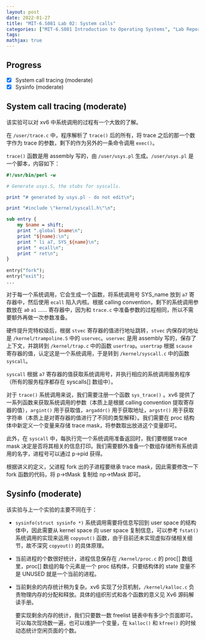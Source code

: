 ```yaml
---
layout: post
date: 2022-01-27
title: "MIT-6.S081 Lab 02: System calls"
categories: ["MIT-6.S081 Introduction to Operating Systems", "Lab Reports"]
tags: 
mathjax: true
---
```


## Progress

- [x] System call tracing (moderate)
- [x] Sysinfo (moderate)

<!-- more -->

## System call tracing (moderate)

该实验可以对 xv6 中系统调用的过程有一个大致的了解。

在 `/user/trace.c` 中，程序解析了 `trace()` 后的所有，将 trace 之后的那一个数字作为 trace 的参数，剩下的作为另外的一条命令调用 `exec()`。

`trace()` 函数是用 assembly 写的，由 `/user/usys.pl` 生成。`/user/usys.pl` 是一个脚本，内容如下：

```perl
#!/usr/bin/perl -w

# Generate usys.S, the stubs for syscalls.

print "# generated by usys.pl - do not edit\n";

print "#include \"kernel/syscall.h\"\n";

sub entry {
    my $name = shift;
    print ".global $name\n";
    print "${name}:\n";
    print " li a7, SYS_${name}\n";
    print " ecall\n";
    print " ret\n";
}
	
entry("fork");
entry("exit");
...
```

对于每一个系统调用，它会生成一个函数，将系统调用号 SYS_name 放到 `a7` 寄存器中，然后使用 `ecall` 陷入内核。根据 calling convention，剩下的系统调用参数放在 `a0` `a1` …… 寄存器中，因为和 `trace.c` 中准备参数的过程相同，所以不需要额外再做一次参数准备。

硬件提升完特权级后，根据 `stvec` 寄存器的值进行地址跳转，`stvec` 内保存的地址是 `/kernel/trampoline.S` 中的 `uservec`。`uservec` 是用 assembly 写的，保存了上下文，并跳转到 `/kernel/trap.c` 中的函数 `usertrap`。`usertrap` 根据 `scause` 寄存器的值，认定这是一个系统调用，于是转到 `/kernel/syscall.c` 中的函数 `syscall`。

`syscall` 根据 `a7` 寄存器的值获取系统调用号，并执行相应的系统调用服务程序（所有的服务程序都存在 syscalls[] 数组中）。

对于 `trace()` 系统调用来说，我们需要注册一个函数 `sys_trace()` 。xv6 提供了一系列函数来获取系统调用的参数（本质上是根据 calling convention 提取寄存器的值），`argint()` 用于获取值，`argaddr()` 用于获取地址，`argstr()` 用于获取字符串（本质上是对寄存器的值进行了不同的类型解释）。我们需要在 proc 结构体中新定义一个变量来存储 trace mask，将参数取出放进这个变量即可。

此外，在 `syscall` 中，每执行完一个系统调用准备返回时，我们要根据 trace mask 决定是否将其相关的信息打印。我们需要额外准备一个数组存储所有系统调用的名字，进程号可以通过 p->pid 获得。

根据讲义的定义，父进程 fork 出的子进程要继承 trace mask，因此需要修改一下 fork 函数的代码，将 p->tMask 复制给 np->tMask 即可。

## Sysinfo (moderate)

该实验与上一个实验的主要不同在于：

* `sysinfo(struct sysinfo *)` 系统调用需要将信息写回到 user space 的结构体中，因此需要从 kernel space 向 user space 复制信息，可以参考 `fstat()` 系统调用的实现来运用 `copyout()` 函数，由于目前还未实现虚拟存储相关细节，故不深究 `copyout()` 的具体原理。

* 当前进程的个数很好统计，进程信息保存在 `/kernel/proc.c` 的 proc[] 数组里，proc[] 数组的每个元素是一个 proc 结构体，只要结构体的 state 变量不是 UNUSED 就是一个当前的进程。

* 当前剩余的内存统计稍为复杂。xv6 实现了分页机制，`/kernel/kalloc.c` 负责物理内存的分配和释放。具体的组织形式和各个函数的意义见 Xv6 源码解读手册。

    要实现剩余内存的统计，我们只要数一数 freelist 链表中有多少个页面即可。可以每次现场数一遍，也可以维护一个变量，在 `kalloc()` 和 `kfree()` 的时候动态统计空闲页面的个数。
